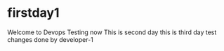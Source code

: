 # firstday1
Welcome to Devops
Testing now
This is second day
this is third day test
changes done by developer-1
